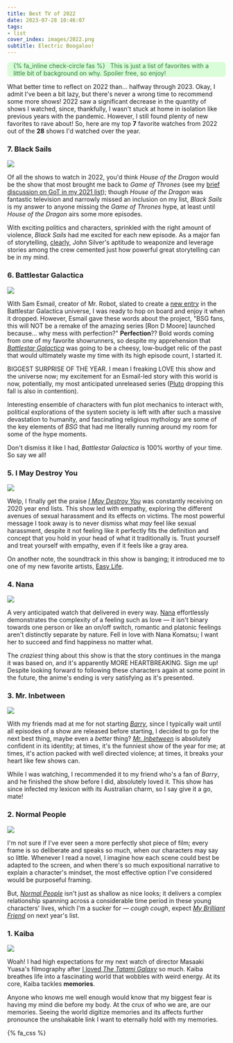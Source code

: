 ```yaml
---
title: Best TV of 2022
date: 2023-07-28 10:46:07
tags:
- list
cover_index: images/2022.png
subtitle: Electric Boogaloo!
---
```


<div style='background-color:#D9FDD8; color:#337A3E; border-radius: .5em;'>
<span><p style='margin-left:1em; padding-right: 1em'>
    {% fa_inline check-circle fas %} &nbsp; This is just a list of favorites with a little bit of background on why. Spoiler free, so enjoy!</p></span>
</div>

What better time to reflect on 2022 than... halfway through 2023. Okay, I admit I've been a bit lazy, but there's never a wrong time to recommend some more shows! 2022 saw a significant decrease in the quantity of shows I watched, since, thankfully, I wasn't stuck at home in isolation like previous years with the pandemic. However, I still found plenty of new favorites to rave about! So, here are my top **7** favorite watches from 2022 out of the **28** shows I'd watched over the year.

### 7. Black Sails

<div style="max-width:750px; margin: auto;">
    <img src="black_sails.jpg" style="max-width: 100%; height: auto; width: auto\9;">
</div>

Of all the shows to watch in 2022, you'd think *House of the Dragon* would be the show that most brought me back to *Game of Thrones* (see my [brief discussion on GoT in my 2021 list](https://mpolimen.github.io/little_screen_cinema/2021/12/25/best-tv-of-2021/#:~:text=Comedy%20can%20be.-,6.%20GAME%20OF%20THRONES,-Now%2C%20I%20know)); though *House of the Dragon* was fantastic television and narrowly missed an inclusion on my list, *Black Sails* is my answer to anyone missing the *Game of Thrones* hype, at least until *House of the Dragon* airs some more episodes.

With exciting politics and characters, sprinkled with the right amount of violence, *Black Sails* had me excited for each new episode. As a major fan of storytelling, [clearly](https://mpolimen.github.io/little_screen_cinema/), John Silver's aptitude to weaponize and leverage stories among the crew cemented just how powerful great storytelling can be in my mind.

### 6. Battlestar Galactica

<div style="max-width:750px; margin: auto;">
    <img src="bsg.jpg" style="max-width: 100%; height: auto; width: auto\9;">
</div>


With Sam Esmail, creator of Mr. Robot, slated to create a [new entry](https://www.denofgeek.com/tv/battlestar-galactica-new-movie-tv-shared-universe/#:~:text=Sam%20Esmail%E2%80%99s%20Battlestar%20Galactica%20TV%20Series) in the Battlestar Galactica universe, I was ready to hop on board and enjoy it when it dropped. However, Esmail gave these words about the project, "BSG fans, this will NOT be a remake of the amazing series [Ron D Moore] launched because… why mess with perfection?" **Perfection**?? Bold words coming from one of my favorite showrunners, so despite my apprehension that [*Battlestar Galactica*](https://www.imdb.com/title/tt0407362/) was going to be a cheesy, low-budget relic of the past that would ultimately waste my time with its high episode count, I started it.

BIGGEST SURPRISE OF THE YEAR. I mean I freaking LOVE this show and the universe now; my excitement for an Esmail-led story with this world is now, potentially, my most anticipated unreleased series ([Pluto](https://myanimelist.net/anime/35737/Pluto?q=pluto&cat=anime) dropping this fall is also in contention).

Interesting ensemble of characters with fun plot mechanics to interact with, political explorations of the system society is left with after such a massive devastation to humanity, and fascinating religious mythology are some of the key elements of *BSG* that had me literally running around my room for some of the hype moments.

Don't dismiss it like I had, *Battlestar Galactica* is 100% worthy of your time. So say we all!

### 5. I May Destroy You

<div style="max-width:750px; margin: auto;">
    <img src="imdy.png" style="max-width: 100%; height: auto; width: auto\9;">
</div>



Welp, I finally get the praise [*I May Destroy You*](https://www.imdb.com/title/tt11204260/?ref_=nv_sr_srsg_0_tt_6_nm_2_q_i%2520may%2520des) was constantly receiving on 2020 year end lists. This show led with empathy, exploring the different avenues of sexual harassment and its effects on victims. The most powerful message I took away is to never dismiss what *may* feel like sexual harassment, despite it not feeling like it perfectly fits the definition and concept that you hold in your head of what it traditionally is. Trust yourself and treat yourself with empathy, even if it feels like a gray area.

On another note, the soundtrack in this show is banging; it introduced me to one of my new favorite artists, [Easy Life](https://open.spotify.com/artist/7uwY65fDg3FVJ8MkJ5QuZK).

### 4. Nana

<div style="max-width:750px; margin: auto;">
    <img src="nana.jpg" style="max-width: 100%; height: auto; width: auto\9;">
</div>



A very anticipated watch that delivered in every way. [Nana](https://myanimelist.net/anime/877/Nana) effortlessly demonstrates the complexity of a feeling such as love — it isn't binary towards one person or like an on/off switch, romantic and platonic feelings aren't distinctly separate by nature. Fell in love with Nana Komatsu; I want her to succeed and find happiness no matter what.

The *craziest* thing about this show is that the story continues in the manga it was based on, and it's apparently MORE HEARTBREAKING. Sign me up! Despite looking forward to following these characters again at some point in the future, the anime's ending is very satisfying as it's presented.

### 3. Mr. Inbetween

<div style="max-width:750px; margin: auto;">
    <img src="mri.jpg" style="max-width: 100%; height: auto; width: auto\9;">
</div>



With my friends mad at me for not starting [*Barry*](https://www.imdb.com/title/tt5348176/), since I typically wait until all episodes of a show are released before starting, I decided to go for the next best thing, maybe even a *better* thing? [*Mr. Inbetween*](https://www.imdb.com/title/tt7472896/?ref_=nv_sr_srsg_0_tt_8_nm_0_q_mr%2520inbetw) is absolutely confident in its identity; at times, it's the funniest show of the year for me; at times, it's action packed with well directed violence; at times, it breaks your heart like few shows can.

While I was watching, I recommended it to my friend who's a fan of *Barry*, and he finished the show before I did, absolutely loved it. This show has since infected my lexicon with its Australian charm, so I say give it a go, mate!

### 2. Normal People

<div style="max-width:750px; margin: auto;">
    <img src="np.jpg" style="max-width: 100%; height: auto; width: auto\9;">
</div>


I'm not sure if I've ever seen a more perfectly shot piece of film; every frame is so deliberate and speaks so much, when our characters may say so little. Whenever I read a novel, I imagine how each scene could best be adapted to the screen, and when there's so much expositional narrative to explain a character's mindset, the most effective option I've considered would be purposeful framing.

But, [*Normal People*](https://www.imdb.com/title/tt9059760/) isn't just as shallow as nice looks; it delivers a complex relationship spanning across a considerable time period in these young characters' lives, which I'm a sucker for — *cough cough*, expect [*My Brilliant Friend*](https://www.imdb.com/title/tt7278862/?ref_=nv_sr_srsg_0_tt_8_nm_0_q_my%2520br) on next year's list.

### 1. Kaiba

<div style="max-width:750px; margin: auto;">
    <img src="kaiba.jpg" style="max-width: 100%; height: auto; width: auto\9;">
</div>



Woah! I had high expectations for my next watch of director Masaaki Yuasa's filmography after [I loved *The Tatami Galaxy*](https://mpolimen.github.io/little_screen_cinema/2021/12/23/wysw-the-tatami-galaxy/) so much. Kaiba breathes life into a fascinating world that wobbles with weird energy. At its core, Kaiba tackles **memories**.

Anyone who knows me well enough would know that my biggest fear is having my mind die before my body. At the crux of who we are, are our memories. Seeing the world digitize memories and its affects further pronounce the unshakable link I want to eternally hold with my memories.

{% fa_css %}
